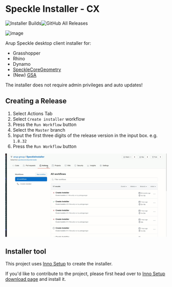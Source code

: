 # Speckle Installer - CX

![Installer Builds](https://img.shields.io/github/workflow/status/arup-group/speckleinstaller/Create%20Installer)![GitHub All Releases](https://img.shields.io/github/downloads/arup-group/speckleinstaller/total)

![image](https://user-images.githubusercontent.com/2679513/48942587-fba54a00-ef17-11e8-8708-65f6be50ebe0.png) 

Arup Speckle desktop client installer for:

- Grasshopper
- Rhino
- Dynamo
- [SpeckleCoreGeometry](https://github.com/speckleworks/SpeckleCoreGeometry)
- (New) [GSA](https://github.com/arup-group/SpeckleGSA)

The installer does not require admin privileges and auto updates!

## Creating a Release

1. Select Actions Tab
2. Select `Create installer` workflow
3. Press the `Run Workflow` button
4. Select the `Master` branch
5. Input the first three digits of the release version in the input box. e.g. `1.8.32`
6. Press the `Run Workflow` button

![gif on how to create a release](https://raw.githubusercontent.com/arup-group/SpeckleInstaller/master/Docs/how-to-make-a-release.gif)

## Installer tool
This project uses [Inno Setup](http://www.jrsoftware.org/) to create the installer.

If you'd like to contribute to the project, please first head over to [Inno Setup download page](http://www.jrsoftware.org/isdl.php) and install it. 

